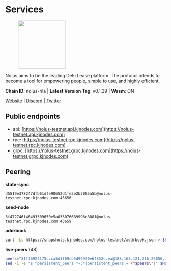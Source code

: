 # Services

<figure><img src="https://raw.githubusercontent.com/kj89/testnet_manuals/main/pingpub/logos/nolus.png" width="150" alt=""><figcaption></figcaption></figure>

Nolus aims to be the leading DeFi Lease platform. The protocol  intends to become a tool for empowering people, simple to use, and highly efficient.

**Chain ID**: nolus-rila | **Latest Version Tag**: v0.1.39 | **Wasm**: ON

[Website](https://www.nolus.io) | [Discord](https://discord.gg/nolus-protocol) | [Twitter](https://twitter.com/NolusProtocol)


## Public endpoints

* api: [https://nolus-testnet.api.kjnodes.com](https://nolus-testnet.api.kjnodes.com)
* rpc: [https://nolus-testnet.rpc.kjnodes.com](https://nolus-testnet.rpc.kjnodes.com)
* grpc: [https://nolus-testnet.grpc.kjnodes.com](https://nolus-testnet.grpc.kjnodes.com)

## Peering

**state-sync**

```text
d5519e378247dfb61dfe90652d1fe3e2b3005a5b@nolus-testnet.rpc.kjnodes.com:43656
```

**seed-node**

```text
3f472746f46493309650e5a033076689996c8881@nolus-testnet.rpc.kjnodes.com:43659
```

**addrbook**
```bash
curl -Ls https://snapshots.kjnodes.com/nolus-testnet/addrbook.json > $HOME/.nolus/config/addrbook.json
```

**live-peers** (48)
```bash
peers="81ff6924175ccca5d1f09cb5d999f0e64852ccea@188.163.121.216:26656,7a1fc4d1cc0ffec7db6a2a15496136e62561b162@161.97.146.108:26656,5c2a752c9b1952dbed075c56c600c3a79b58c395@195.3.220.135:27016,58d7fc67e12548f3f1ddda3bbe6000ae3d9d638c@85.10.198.169:13656,8ca0bffdf45aa4aaa4624c6d4c3e258a8c595591@65.108.43.58:27659,89aaf76a23b16bd57a1982e7b304fd998a49942a@65.109.85.226:9000,67be97f5ef69a4f149fbef7970ba888e5b2c2cff@65.108.231.124:16656,681ecb99467dd00a586d9499a1002f2829f1a02d@65.109.85.208:29656,5289137e6134895c5b3b82a9847869f2a889cdc0@65.108.97.58:2776,2d500ae8bddfa548ee0fb0ed969709d78a4015af@144.168.47.230:26656,04a0036ff421f2dd8f46cca1fae9a893624bd868@95.216.14.72:29656,e0aac09f3de68abf583b0e3994228ee8bd19d1eb@168.119.124.130:45659,43b2582d9f63b46df12879729e8d3d1daa899ef4@144.126.154.230:26656,6cb8e63bf00d37399454ab24b6cf316062b90117@199.175.98.110:36656,98907b8c92c003aa2d003bb5d47e5ae6e34b0732@77.51.200.79:46656,621c459c333de1a03250bb846647fc858b9c8638@38.242.142.83:26656,fcb82df30d2056c3af024fb389e173d683fe8229@65.108.105.48:19756,29815a33ec3ac811901545fd632d16deb89dc641@194.163.172.188:37656,55acbb36f6e18ce9d5034c1e0f615bf13ee1ae27@195.2.80.63:43656,60c57c5b7215c84260249768cf66ae550142af9f@141.98.169.25:26656,1cb8223111a5fb8a631d73aa3bcd7abd2ef41ba7@45.87.104.84:1184,d71f6a702561b08023810464a96668045dbabd9e@95.214.55.25:26656,df5523a9d35328716337343cbeea3063cd4fa9b3@65.108.206.118:61256,21213e1cd61106b697fd0da7172fd37b130cf3ee@75.119.141.207:26656,ca83b6457bfce88d892646b6afb51165ec3e94d4@135.181.183.93:22656,03ec7af23216082eeccc690b7bdcbe497bf2dcf8@136.243.88.91:9000,de612f6c77689072fddb192b57dcef8b23997afa@207.244.248.145:37656,2c7142f26119459e42f5e2c009fbf7d4da75937a@84.46.241.1:26656,8d79a457d0bee87804b6021513e35499a338fc44@80.85.241.84:37656,602a8cb19fa677ba7286d0c0d6cb70f72321096a@176.79.218.5:26656,1dfcd378d1115a12dce9dc766945304ada392443@143.198.225.105:26656,538e2a3d6e96cd7bc0635eaa3f8f3695f26503a7@65.108.104.167:21656,5304f56b5485cf8e055602e431216459dc846a89@207.180.215.98:27656,fa75cd5dd243ef9dd40516921994a90ef522c776@85.190.254.14:43656,574a94ae197e11183b292e05161baa2558f79ea1@194.163.176.105:32656,2fb9c523295fcd414525bbc538fda24a44cbcd3c@149.102.153.211:26656,c7f6c0ca34fd69f41e8c7b0ee4d0e18e17a03d5c@185.250.149.121:26656,ce81aede998514371277a57979712392ffc3d46c@45.142.214.3:37656,2f733fee182504c70f38be10f083263ead4a579e@14.238.7.58:26656,6c7df995fc208bf1e46b247eea141923868d9452@185.144.99.9:26656,98f1c8de34db535585bfa390151b1d2ab323dc31@167.86.99.207:26656,7f8b4221fca509b6a5b58ed0736f3cd7bd57e8c4@149.102.140.248:60656,2cb3a2440c0881ff89ae0ec0e45f2b81f0f354eb@176.9.51.55:10156,43294ababb32039af22c5bac16451d7a2b056f33@77.94.99.52:26656,7320170b61b36543994e97671543838d9c077159@77.247.178.136:26656,e0ab3276d94a8fbdf04b0b9eb95df22f7037eb89@167.235.31.186:34656,2e80da0046dd3f2205a207dd435b6c9b0f9bfc04@65.109.93.152:27656,8b0b427b4567a7a66f05fab1146ee97b52ad7958@93.189.30.119:26656"
sed -i -e "s|^persistent_peers *=.*|persistent_peers = \"$peers\"|" $HOME/.nolus/config/config.toml
```
